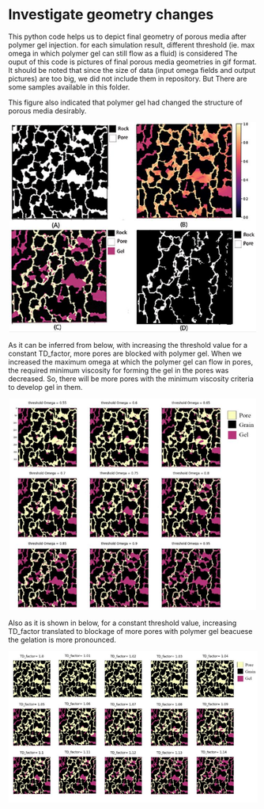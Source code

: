 <h1> Investigate geometry changes </h1>
This python code helps us to depict final geometry of porous media after polymer gel injection.
for each simulation result, different threshold (ie. max omega in which polymer gel can still flow as a fluid) is considered 
The ouput of this code is pictures of final porous media geometries in gif format.
It should be noted that since the size of data (input omega fields and output pictures) are too big, we did not include them in repository. But There are some samples available in this folder.
<p>This figure also indicated that polymer gel had changed the structure of porous media desirably.</p>
<p align="center">
 <img src="https://github.com/kamelelahe/ML-NN-LBM/blob/main/figs/changesGeom.JPG" style="width:500px;"">
</p>
As it can be inferred from below, with increasing the threshold value for a constant TD_factor, more pores are blocked with polymer gel. When we increased the maximum omega at which the polymer gel can flow in pores, the required minimum viscosity for forming the gel in the pores was decreased. So, there will be more pores with the minimum viscosity criteria to develop gel in them.                                                                                                         
<p align="center">
 <img src="https://github.com/kamelelahe/ML-NN-LBM/blob/main/figs/variousThresh.JPG" style="width:500px;"">
</p>

Also as it is shown in below, for a constant threshold value, increasing TD_factor translated to blockage of more pores with polymer gel beacuese the gelation is more pronounced.
<p align="center">
 <img src="https://github.com/kamelelahe/ML-NN-LBM/blob/main/figs/gelsTD.JPG" style="width:700px;"">
</p>

